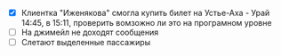 - [x] Клиентка "Иженякова" смогла купить билет на Устье-Аха - Урай 14:45, в 15:11, проверить вомзожно ли это на програмном уровне
- [ ] На джимейл не доходят сообщения
- [ ] Слетают выделенные пассажиры